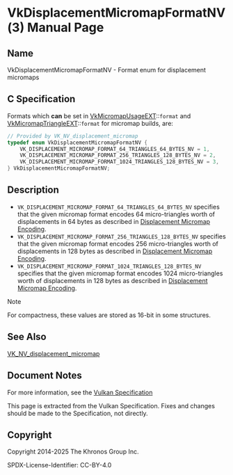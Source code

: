# VkDisplacementMicromapFormatNV(3) Manual Page

## Name

VkDisplacementMicromapFormatNV - Format enum for displacement micromaps



## [](#_c_specification)C Specification

Formats which **can** be set in [VkMicromapUsageEXT](https://registry.khronos.org/vulkan/specs/latest/man/html/VkMicromapUsageEXT.html)::`format` and [VkMicromapTriangleEXT](https://registry.khronos.org/vulkan/specs/latest/man/html/VkMicromapTriangleEXT.html)::`format` for micromap builds, are:

```c++
// Provided by VK_NV_displacement_micromap
typedef enum VkDisplacementMicromapFormatNV {
    VK_DISPLACEMENT_MICROMAP_FORMAT_64_TRIANGLES_64_BYTES_NV = 1,
    VK_DISPLACEMENT_MICROMAP_FORMAT_256_TRIANGLES_128_BYTES_NV = 2,
    VK_DISPLACEMENT_MICROMAP_FORMAT_1024_TRIANGLES_128_BYTES_NV = 3,
} VkDisplacementMicromapFormatNV;
```

## [](#_description)Description

- `VK_DISPLACEMENT_MICROMAP_FORMAT_64_TRIANGLES_64_BYTES_NV` specifies that the given micromap format encodes 64 micro-triangles worth of displacements in 64 bytes as described in [Displacement Micromap Encoding](https://registry.khronos.org/vulkan/specs/latest/html/vkspec.html#displacement-micromap-encoding).
- `VK_DISPLACEMENT_MICROMAP_FORMAT_256_TRIANGLES_128_BYTES_NV` specifies that the given micromap format encodes 256 micro-triangles worth of displacements in 128 bytes as described in [Displacement Micromap Encoding](https://registry.khronos.org/vulkan/specs/latest/html/vkspec.html#displacement-micromap-encoding).
- `VK_DISPLACEMENT_MICROMAP_FORMAT_1024_TRIANGLES_128_BYTES_NV` specifies that the given micromap format encodes 1024 micro-triangles worth of displacements in 128 bytes as described in [Displacement Micromap Encoding](https://registry.khronos.org/vulkan/specs/latest/html/vkspec.html#displacement-micromap-encoding).

Note

For compactness, these values are stored as 16-bit in some structures.

## [](#_see_also)See Also

[VK\_NV\_displacement\_micromap](https://registry.khronos.org/vulkan/specs/latest/man/html/VK_NV_displacement_micromap.html)

## [](#_document_notes)Document Notes

For more information, see the [Vulkan Specification](https://registry.khronos.org/vulkan/specs/latest/html/vkspec.html#VkDisplacementMicromapFormatNV)

This page is extracted from the Vulkan Specification. Fixes and changes should be made to the Specification, not directly.

## [](#_copyright)Copyright

Copyright 2014-2025 The Khronos Group Inc.

SPDX-License-Identifier: CC-BY-4.0